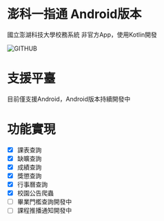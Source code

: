 # 澎科一指通 Android版本
國立澎湖科技大學校務系統 非官方App，使用Kotlin開發

![GITHUB]( https://lh3.googleusercontent.com/7l96FL2hRbje4G1ADh8HZRTwfJet6ROikpzFmeQangD1dr4oW8NQMD67wpnfQt7wpYbFJZmlS60XT1lhaIaSHvr-k_2Jr82IPbsYaKwnoQz4YASZi8U86IIT1of4ijnh9w-0m_UlCsQkTLNKErsbi-2ils-p2LWYrhXiHJckXmSHAufpdQiAUqoL8PHKamlioZSaGkVg1S-0efe1GGiJd5VkvBJHL8gXOFicmq7JH3EVHjeHHv-OuI24CmTo2T3JjjkGAEbkPkN4dQ2qWixOe2aBLoChvK1JgT5whyQXCUVfOV-zTThK1i24VHgRax8iL_8AaaM-t06WVdqjRgqvqAaPrAhznpvGuMz4i3Ct1NJz-b9TJuAKnJp619EloiJGk_y0tNZMQBPDuV7_lm65MxWg0AHkjSuLRZqOBhAitA5jSsdKMxuQAtgzQaE8Ofl2I2joC5wujavUvo-M-pv3uRb5yMJ5PR8JHD7Pr78ydkpkYRfLdBjDHTaP3UEqoWlp2AsIK9yPsQ91aEs2JdkZQuRdgYh-6cHe6ufk2woBB_N0H3i49QZff5LLYmcDMldY370biGBiev6bUlIkhkD5tUWU-otbTyz25_hQB26WYCHCESlHzZKxb7YW6l54OpaSRilM2NoqaHPsyvSRrIpCzUdsmWiuct-Bcl-r80PL2c2_qoSoJab00vh468byV_wuRcnieaUVhXyeOVrFQo0NkMWTTkbsitwLY4ArzbzxJViESzVgLWTpzy7-iwhpExmjdnPvMfe6bkaHyzBtU1rZhYdTj3jLpNPHlZ_-Kfzsojjh9EtyeT_fOXybZam-eLhe8qJO2Hn0ahdEKWuS7lFQsDM-DR6G0gYlwdhGZMIRVzsl-JZeDTZJ7V_Yf7zbN47uG3Q4sH5Qosj9gCITdGU-dNHYTRM0mc8n_0huS3xIP4rvzjG3IA=w1280-h720-s-no?authuser=0 "澎科一指通")

# 支援平臺
目前僅支援Android，Android版本持續開發中

# 功能實現
- [x] 課表查詢
- [x] 缺曠查詢
- [x] 成績查詢
- [x] 獎懲查詢
- [x] 行事曆查詢
- [x] 校園公告爬蟲
- [ ] 畢業門檻查詢開發中
- [ ] 課程推播通知開發中
